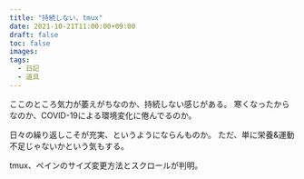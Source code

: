 ```yaml
---
title: "持続しない、tmux"
date: 2021-10-21T11:00:00+09:00
draft: false
toc: false
images:
tags:
  - 日記
  - 道具
---
```


ここのところ気力が萎えがちなのか、持続しない感じがある。
寒くなったからなのか、COVID-19による環境変化に倦んでるのか。

日々の繰り返しこそが充実、というようにならんものか。
ただ、単に栄養&運動不足じゃないかという気もする。

tmux、ペインのサイズ変更方法とスクロールが判明。

